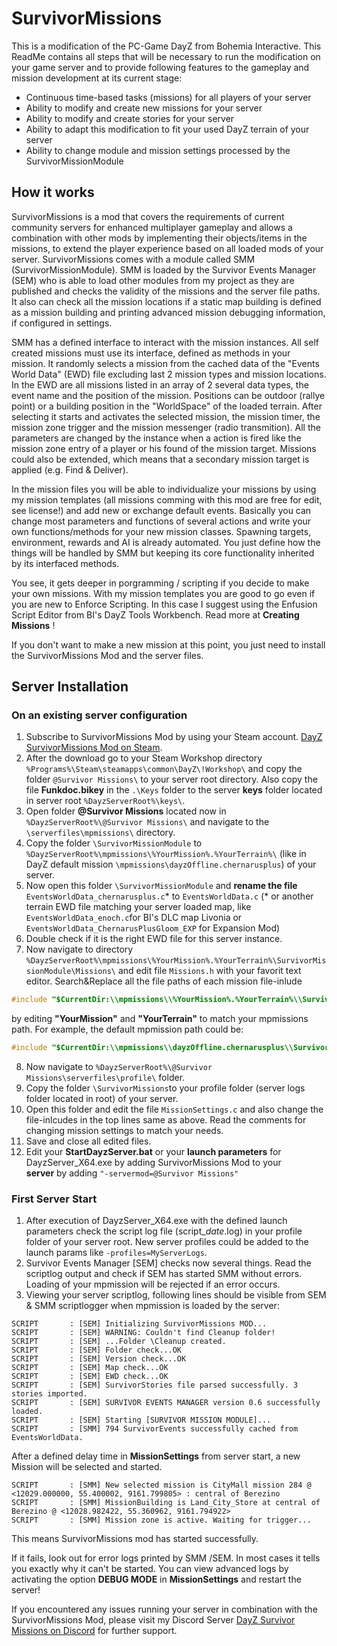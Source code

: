 # SurvivorMissions
This is a modification of the PC-Game DayZ from Bohemia Interactive.
This ReadMe contains all steps that will be necessary to run the modification on your game server and to provide following features to the gameplay and mission development at its current stage:

* Continuous time-based tasks (missions) for all players of your server
* Ability to modify and create new missions for your server
* Ability to modify and create stories for your server
* Ability to adapt this modification to fit your used DayZ terrain of your server
* Ability to change module and mission settings processed by the SurvivorMissionModule

## How it works
SurvivorMissions is a mod that covers the requirements of current community servers for enhanced multiplayer gameplay and allows a combination with other mods by implementing their objects/items in the missions, to extend the player experience based on all loaded mods of your server.
SurvivorMissions comes with a module called SMM (SurvivorMissionModule). SMM is loaded by the Survivor Events Manager (SEM) who is able to load other modules from my project as they are published and checks the validity of the missions and the server file paths. It also can check all the mission locations if a static map building is defined as a mission building and printing advanced mission debugging information, if configured in settings.

SMM has a defined interface to interact with the mission instances. All self created missions must use its interface, defined as methods in your mission. It randomly selects a mission from the cached data of the "Events World Data" (EWD) file excluding last 2 mission types and mission locations. In the EWD are all missions listed in an array of 2 several data types, the event name and the position of the mission. Positions can be outdoor (rallye point) or a building position in the "WorldSpace" of the loaded terrain. After selecting it starts and activates the selected mission, the mission timer, the mission zone trigger and the mission messenger (radio transmition). All the parameters are changed by the instance when a action is fired like the mission zone entry of a player or his found of the mission target. Missions could also be extended, which means that a secondary mission target is applied (e.g. Find & Deliver).

In the mission files you will be able to individualize your missions by using my mission templates (all missions comming with this mod are free for edit, see license!) and add new or exchange default events. Basically you can change most parameters and functions of several actions and write your own functions/methods for your new mission classes. Spawning targets, environment, rewards and AI is already automated. You just define how the things will be handled by SMM but keeping its core functionality inherited by its interfaced methods.

You see, it gets deeper in porgramming / scripting if you decide to make your own missions. With my mission templates you are good to go even if you are new to Enforce Scripting. In this case I suggest using the Enfusion Script Editor from BI's DayZ Tools Workbench. Read more at **Creating Missions** !

If you don't want to make a new mission at this point, you just need to install the SurvivorMissions Mod and the server files.

## Server Installation
### On an existing server configuration 
1. Subscribe to SurvivorMissions Mod by using your Steam account. 
[DayZ SurvivorMissions Mod on Steam](https://steamcommunity.com/sharedfiles/filedetails/?id=1988925918).
2. After the download go to your Steam Workshop directory `%Programs%\Steam\steamapps\common\DayZ\!Workshop\` and copy the folder `@Survivor Missions\` to your server root directory. Also copy the file **Funkdoc.bikey** in the `.\Keys` folder to the server **keys** folder located in server root `%DayzServerRoot%\keys\`. 
3. Open folder **@Survivor Missions** located now in `%DayzServerRoot%\@Survivor Missions\` and navigate to the `\serverfiles\mpmissions\` directory.
4. Copy the folder `\SurvivorMissionModule` to `%DayzServerRoot%\mpmissions\%YourMission%.%YourTerrain%\` (like in DayZ default mission `\mpmissions\dayzOffline.chernarusplus`) of your server.
5. Now open this folder `\SurvivorMissionModule` and **rename the file** `EventsWorldData_chernarusplus.c`* to `EventsWorldData.c` 
(* or another terrain EWD file matching your server loaded map, like `EventsWorldData_enoch.c`for BI's DLC map Livonia or `EventsWorldData_ChernarusPlusGloom_EXP` for Expansion Mod)
6. Double check if it is the right EWD file for this server instance. 
7. Now navigate to directory `%DayzServerRoot%\mpmissions\%YourMission%.%YourTerrain%\SurvivorMissionModule\Missions\` and edit file `Missions.h` with your favorit text editor.
Search&Replace all the file paths of each mission file-inlude 
```C++
#include "$CurrentDir:\\mpmissions\\%YourMission%.%YourTerrain%\\SurvivorMissionModule\\Missions\\Apartment.c"
```
by editing **"YourMission"** and **"YourTerrain"** to match your mpmissions path. For example, the default mpmission path could be: 
```C++
#include "$CurrentDir:\\mpmissions\\dayzOffline.chernarusplus\\SurvivorMissionModule\\Missions\\Apartment.c"
```
8. Now navigate to `%DayzServerRoot%\@Survivor Missions\serverfiles\profile\` folder.
9. Copy the folder `\SurvivorMissions`to your profile folder (server logs folder located in root) of your server.
10. Open this folder and edit the file `MissionSettings.c` and also change the file-inlcudes in the top lines same as above. Read the comments for changing mission settings to match your needs.
11. Save and close all edited files.
12. Edit your **StartDayzServer.bat** or your **launch parameters** for DayzServer_X64.exe by adding SurvivorMissions Mod to your  
**server**  by adding `"-servermod=@Survivor Missions"`

### First Server Start
1. After execution of DayzServer_X64.exe with the defined launch parameters check the script log file (script_*date*.log) in your profile folder of your server root. New server profiles could be added to the launch params like `-profiles=MyServerLogs`.
2. Survivor Events Manager [SEM] checks now several things. Read the scriptlog output and check if SEM has started SMM without errors. Loading of your mpmission will be rejected if an error occurs.
3. Viewing your server scriptlog, following lines should be visible from SEM & SMM scriptlogger when mpmission is loaded by the server:
```
SCRIPT       : [SEM] Initializing SurvivorMissions MOD...
SCRIPT       : [SEM] WARNING: Couldn't find Cleanup folder!
SCRIPT       : [SEM] ...Folder \Cleanup created.
SCRIPT       : [SEM] Folder check...OK
SCRIPT       : [SEM] Version check...OK
SCRIPT       : [SEM] Map check...OK
SCRIPT       : [SEM] EWD check...OK
SCRIPT       : [SEM] SurvivorStories file parsed successfully. 3 stories imported.
SCRIPT       : [SEM] SURVIVOR EVENTS MANAGER version 0.6 successfully loaded.
SCRIPT       : [SEM] Starting [SURVIVOR MISSION MODULE]...
SCRIPT       : [SMM] 794 SurvivorEvents successfully cached from EventsWorldData.
```
After a defined delay time in **MissionSettings** from server start, a new Mission will be selected and started.
```
SCRIPT       : [SMM] New selected mission is CityMall mission 284 @ <12029.000000, 55.400002, 9161.799805> : central of Berezino
SCRIPT       : [SMM] MissionBuilding is Land_City_Store at central of Berezino @ <12028.982422, 55.360962, 9161.794922>
SCRIPT       : [SMM] Mission zone is active. Waiting for trigger...
```
This means SurvivorMissions mod has started successfully.

If it fails, look out for error logs printed by SMM /SEM. In most cases it tells you exactly why it can't be started. You can view advanced logs by activating the option **DEBUG MODE** in **MissionSettings** and restart the server!

If you encountered any issues running your server in combination with the SurvivorMissions Mod, please visit my Discord Server
[DayZ Survivor Missions on Discord](https://discord.gg/reP3dq8/) for further support.
